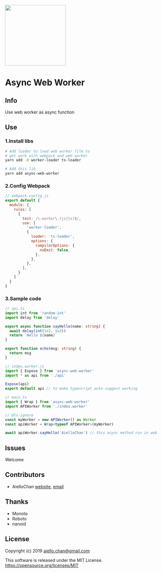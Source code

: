 <image src="./logo.png" width="200"/>

# Async Web Worker

## Info

Use web worker as async function

## Use

### 1.Install libs

```bash
# Add loader to load web worker file to
# get work with webpack and web worker
yarn add -D worker-loader ts-loader

# Add this lib
yarn add async-web-worker
```

### 2.Config Webpack

```js
// webpack.config.js
export default {
  module: {
    rules: [
      {
        test: /\.worker\.(js|ts)$/,
        use: [
          'worker-loader',
          {
            loader: 'ts-loader',
            options: {
              compilerOptions: {
                noEmit: false,
              },
            },
          },
        ],
      }
    ]
  }
}
```

### 3.Sample code

```typescript
// api.ts
import int from 'random-int'
import delay from 'delay'

export async function sayHello(name: string) {
  await delay(int(1e2, 1e3))
  return `Hello ${name}`
}

export function echo(msg: string) {
  return msg
}
```

```js
// index.worker.js
import { Expose } from 'async-web-worker'
import * as api from './api'

Expose(api)
export default api // to make typescript auto-suggest working
```

```typescript
// main.ts
import { Wrap } from 'async-web-worker'
import APIWorker from './index.worker'

// @ts-ignore
const myWorker = new APIWorker() as Worker
const apiWorker = Wrap<typeof APIWorker>(myWorker)

await apiWorker.sayHello('AielloChan') // this async method run in web worker 😆
```

## Issues

Welcome

## Contributors

- AielloChan [website](http://aiellochan.com), [email](mailto:aiello.chan@gmail.com)

## Thanks

- Monoto
- Roboto
- nanoid

## License

Copyright (c) 2019 aiello.chan@gmail.com

This software is released under the MIT License.
https://opensource.org/licenses/MIT